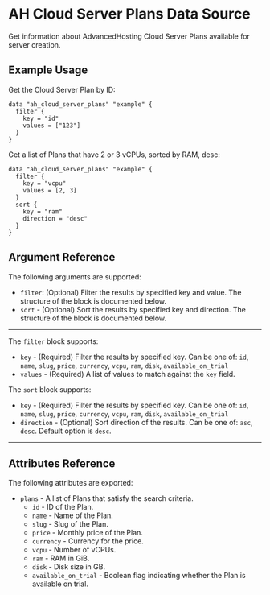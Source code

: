 # AH Cloud Server Plans Data Source

Get information about AdvancedHosting Cloud Server Plans available for server creation.

## Example Usage

Get the Cloud Server Plan by ID:

```hcl
data "ah_cloud_server_plans" "example" {
  filter {
    key = "id"
    values = ["123"]
  }
}
```

Get a list of Plans that have 2 or 3 vCPUs, sorted by RAM, desc:

```hcl
data "ah_cloud_server_plans" "example" {
  filter {
    key = "vcpu"
    values = [2, 3]
  }
  sort {
    key = "ram"
    direction = "desc"
  }
}
```

## Argument Reference

The following arguments are supported:

* `filter`: (Optional) Filter the results by specified key and value. The structure of the block is documented below.
* `sort` - (Optional) Sort the results by specified key and direction. The structure of the block is documented below.

---

The `filter` block supports:
* `key` - (Required) Filter the results by specified key. Can be one of: `id`, `name`, `slug`, `price`, `currency`, `vcpu`, `ram`, `disk`, `available_on_trial`
* `values` - (Required) A list of values to match against the `key` field.

The `sort` block supports:
* `key` - (Required) Filter the results by specified key. Can be one of: `id`, `name`, `slug`, `price`, `currency`, `vcpu`, `ram`, `disk`, `available_on_trial`
* `direction` - (Optional) Sort direction of the results. Can be one of: `asc`, `desc`. Default option is `desc`.

---

## Attributes Reference

The following attributes are exported:

* `plans` - A list of Plans that satisfy the search criteria.
  * `id` - ID of the Plan.
  * `name` - Name of the Plan.
  * `slug` - Slug of the Plan.
  * `price` - Monthly price of the Plan.
  * `currency` - Currency for the price.
  * `vcpu` - Number of vCPUs.
  * `ram` - RAM in GiB.
  * `disk` - Disk size in GB.
  * `available_on_trial` - Boolean flag indicating whether the Plan is available on trial.
